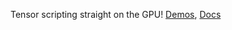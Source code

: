 Tensor scripting straight on the GPU! [Demos](https://banditcat.github.io/Atlas/Atlas.html), [Docs](https://banditcat.github.io/Atlas)